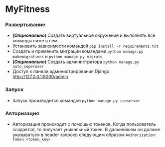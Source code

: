 # MyFitness

### Развертывание

- **(_Опционально_)** Создать виртуальное окружение и выполнять все команды ниже в нем
- Установить зависимости командой `pip install -r requirements.txt`
- Создать и применить миграции командами `python manage.py makemigrations` и `python manage.py migrate`
- **(_Опционально_)** Создать администратора `python manage.py auto_superuser`
- Доступ к панели администрирования Django http://127.0.0.1:8000/admin

### Запуск

- Запуск производится командой `python manage.py runserver`


### Авторизация
- Авторизация происходит с помощью токенов. Когда пользователь создается, то получает уникальный токен. В дальнейшем он
должке указываться в header запросв следующим образом `Authorization: Token <token_key>`